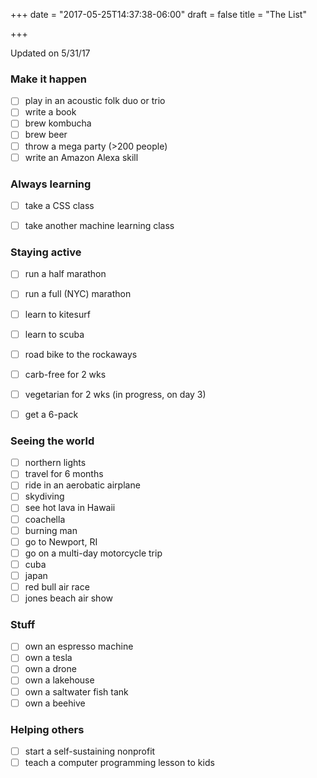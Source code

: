 +++
date = "2017-05-25T14:37:38-06:00"
draft = false
title = "The List"

+++

Updated on 5/31/17

### Make it happen
- [ ] play in an acoustic folk duo or trio
- [ ] write a book
- [ ] brew kombucha
- [ ] brew beer
- [ ] throw a mega party (>200 people)
- [ ] write an Amazon Alexa skill

### Always learning
- [ ] take a CSS class 
- [ ] take another machine learning class


### Staying active
- [ ] run a half marathon
- [ ] run a full (NYC) marathon
- [ ] learn to kitesurf
- [ ] learn to scuba
- [ ] road bike to the rockaways
- [ ] carb-free for 2 wks
- [ ] vegetarian for 2 wks (in progress, on day 3)
- [ ] get a 6-pack


### Seeing the world
- [ ] northern lights
- [ ] travel for 6 months
- [ ] ride in an aerobatic airplane
- [ ] skydiving 
- [ ] see hot lava in Hawaii
- [ ] coachella
- [ ] burning man
- [ ] go to Newport, RI
- [ ] go on a multi-day motorcycle trip
- [ ] cuba
- [ ] japan
- [ ] red bull air race
- [ ] jones beach air show

### Stuff
- [ ] own an espresso machine
- [ ] own a tesla
- [ ] own a drone
- [ ] own a lakehouse
- [ ] own a saltwater fish tank
- [ ] own a beehive

### Helping others
- [ ] start a self-sustaining nonprofit
- [ ] teach a computer programming lesson to kids 